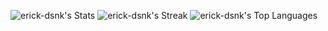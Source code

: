 ![erick-dsnk's Stats](https://github-readme-stats-five-flame-37.vercel.app/api?username=erick-dsnk&theme=tokyonight&show_icons=true&hide_border=true&count_private=true)
![erick-dsnk's Streak](https://github-readme-streak-stats.herokuapp.com/?user=erick-dsnk&theme=tokyonight&hide_border=true)
![erick-dsnk's Top Languages](https://github-readme-stats-five-flame-37.vercel.app/api/top-langs/?username=erick-dsnk&theme=tokyonight&show_icons=true&hide_border=true&layout=compact)
